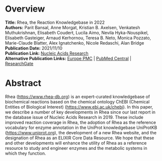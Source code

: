 # Overview
**Title:** Rhea, the Reaction Knowledgebase in 2022<br>
**Authors:** Parit Bansal, Anne Morgat, Kristian B. Axelsen, Venkatesh Muthukrishnan, Elisabeth Coudert, Lucila Aimo,
Nevila Hyka-Nouspikel, Elisabeth Gasteiger, Arnaud Kerhornou, Teresa B. Neto, Monica Pozzato, Marie-Claude Blatter, Alex
Ignatchenko, Nicole Redaschi, Alan Bridge<br>
**Publication Date:** 2021/11/10<br>
**Publication Link:** [Nucleic Acids Research](https://academic.oup.com/nar/article/50/D1/D693/6424769)<br>
**Alternative Publication Links:** [Europe PMC](https://europepmc.org/article/med/34755880) |
[PubMed Central](https://www.ncbi.nlm.nih.gov/pmc/articles/PMC8728268) |
[ResearchGate](https://www.researchgate.net/publication/356145447_Rhea_the_reaction_knowledgebase_in_2022)


# Abstract
Rhea (https://www.rhea-db.org) is an expert-curated knowledgebase of biochemical reactions based on the chemical
ontology ChEBI (Chemical Entities of Biological Interest) (https://www.ebi.ac.uk/chebi). In this paper, we describe a
number of key developments in Rhea since our last report in the database issue of Nucleic Acids Research in 2019. These
include improved reaction coverage in Rhea, the adoption of Rhea as the reference vocabulary for enzyme annotation in
the UniProt knowledgebase UniProtKB (https://www.uniprot.org), the development of a new Rhea website, and the
designation of Rhea as an ELIXIR Core Data Resource. We hope that these and other developments will enhance the utility
of Rhea as a reference resource to study and engineer enzymes and the metabolic systems in which they function.
